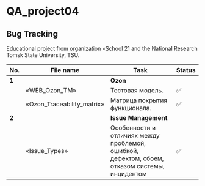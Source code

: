 # QA_project04
Bug Tracking
 ---
 
 Educational project from organization «School 21 and the National Research Tomsk State University, TSU.


| No. | File name             | Task                                                                        | Status |
| --- | ----------------------| --------------------------------------------------------------------------- | ------ |
| **1** |                     | **Ozon**                                                               |        |
|     | «WEB_Ozon_ТМ» | Тестовая модель.| ✅     |
|     | «Ozon_Traceability_matrix» | Матрица покрытия функционала. | ✅     |
| **2** |                     | **Issue Management**                                                  |        |
|     | «Issue_Types» | Особенности и отличиях между проблемой, ошибкой, дефектом, сбоем, отказом системы, инцидентом | ✅     |
